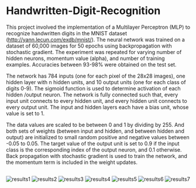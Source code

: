 # Handwritten-Digit-Recognition

This project involved the implementation of a Multilayer Perceptron (MLP) to recognize handwritten digits in the MNIST dataset (http://yann.lecun.com/exdb/mnist/). 
The neural network was trained on a dataset of 60,000 images for 50 epochs using backpropagation with stochastic gradient.
The experiment was repeated for varying number of hidden neurons, momentum value (alpha), and number of training examples.
Accuracies between 93-98% were obtained on the test set.

The network has 784 inputs (one for each pixel of the 28x28 images), one hidden layer with n hidden units, and 10 output units (one for each class of digits 0-9).
The sigmoid function is used to determine activation of each hidden /output neuron. 
The network is fully connected such that, every input unit connects to every hidden unit, and every hidden unit connects to every output unit. The input and hidden layers each have a bias unit, whose value is set to 1.

The data values are scaled to be between 0 and 1 by dividing by 255. And both sets of weights (between input and hidden, and between hidden and output) are initialized to small random positive and negative values between -0.05 to 0.05. The target value of the output unit is set to 0.9 if the input class is the corresponding index of the output neuron, and 0.1 otherwise. 
Back propagation with stochastic gradient is used to train the network, and the momentum term is included in the weight updates.

##

![results1](report/1.jpg)
![results2](report/2.jpg)
![results3](report/3.jpg)
![results4](report/4.jpg)
![results5](report/5.jpg)
![results6](report/6.jpg)
![results7](report/7.jpg)
